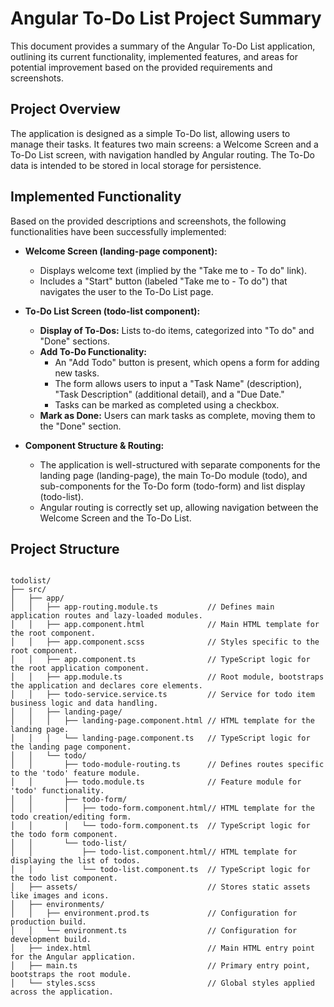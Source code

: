 # Angular To-Do List Project Summary

This document provides a summary of the Angular To-Do List application, outlining its current functionality, implemented features, and areas for potential improvement based on the provided requirements and screenshots.

## Project Overview

The application is designed as a simple To-Do list, allowing users to manage their tasks. It features two main screens: a Welcome Screen and a To-Do List screen, with navigation handled by Angular routing. The To-Do data is intended to be stored in local storage for persistence.

## Implemented Functionality

Based on the provided descriptions and screenshots, the following functionalities have been successfully implemented:

* **Welcome Screen (landing-page component):**
    * Displays welcome text (implied by the "Take me to - To do" link).
    * Includes a "Start" button (labeled "Take me to - To do") that navigates the user to the To-Do List page.

* **To-Do List Screen (todo-list component):**
    * **Display of To-Dos:** Lists to-do items, categorized into "To do" and "Done" sections.
    * **Add To-Do Functionality:**
        * An "Add Todo" button is present, which opens a form for adding new tasks.
        * The form allows users to input a "Task Name" (description), "Task Description" (additional detail), and a "Due Date."
        * Tasks can be marked as completed using a checkbox.
    * **Mark as Done:** Users can mark tasks as complete, moving them to the "Done" section.

* **Component Structure & Routing:**
    * The application is well-structured with separate components for the landing page (landing-page), the main To-Do module (todo), and sub-components for the To-Do form (todo-form) and list display (todo-list).
    * Angular routing is correctly set up, allowing navigation between the Welcome Screen and the To-Do List.

## Project Structure

```

todolist/
├── src/
│   ├── app/
│   │   ├── app-routing.module.ts           // Defines main application routes and lazy-loaded modules.
│   │   ├── app.component.html              // Main HTML template for the root component.
│   │   ├── app.component.scss              // Styles specific to the root component.
│   │   ├── app.component.ts                // TypeScript logic for the root application component.
│   │   ├── app.module.ts                   // Root module, bootstraps the application and declares core elements.
│   │   ├── todo-service.service.ts         // Service for todo item business logic and data handling.
│   │   ├── landing-page/
│   │   │   ├── landing-page.component.html // HTML template for the landing page.
│   │   │   └── landing-page.component.ts   // TypeScript logic for the landing page component.
│   │   └── todo/
│   │       ├── todo-module-routing.ts      // Defines routes specific to the 'todo' feature module.
│   │       ├── todo.module.ts              // Feature module for 'todo' functionality.
│   │       ├── todo-form/
│   │       │   ├── todo-form.component.html// HTML template for the todo creation/editing form.
│   │       │   └── todo-form.component.ts  // TypeScript logic for the todo form component.
│   │       └── todo-list/
│   │           ├── todo-list.component.html// HTML template for displaying the list of todos.
│   │           └── todo-list.component.ts  // TypeScript logic for the todo list component.
│   ├── assets/                             // Stores static assets like images and icons.
│   ├── environments/
│   │   ├── environment.prod.ts             // Configuration for production build.
│   │   └── environment.ts                  // Configuration for development build.
│   ├── index.html                          // Main HTML entry point for the Angular application.
│   ├── main.ts                             // Primary entry point, bootstraps the root module.
│   └── styles.scss                         // Global styles applied across the application.

```

